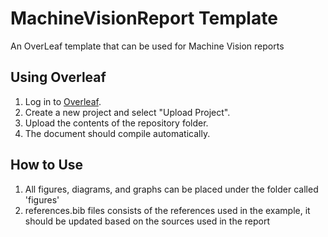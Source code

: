 # MachineVisionReport Template 
An OverLeaf template that can be used for Machine Vision reports
## Using Overleaf

1. Log in to [Overleaf](https://www.overleaf.com/).
2. Create a new project and select "Upload Project".
3. Upload the contents of the repository folder.
4. The document should compile automatically.

## How to Use
1. All figures, diagrams, and graphs can be placed under the folder called 'figures'
2. references.bib files consists of the references used in the example, it should be updated based on the sources used in the report
